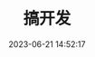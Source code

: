 ---
title: 搞开发
date: 2023-06-21 14:52:17
type: 'child'
search: true
menu:
  - name: 前端
    icon: fas fa-tools
    config: webDoc
  - name: 移动端
    icon: fas fa-blog
    config: mobileDoc
  - name: 后端
    icon: fas fa-tools
    config: backendDoc
  - name: CPP
    icon: fas fa-blog
    config: nativeDoc 
  - name: 数据结构与算法
    icon: fas fa-blog
    config: DSDoc
  - name: Linux
    icon: fas fa-blog
    config: LinuxDoc
  - name: Python
    icon: fas fa-blog
    config: PythonDoc
  - name: Other
    icon: fas fa-blog
    config: otherDoc
  - name: 逆向
    icon: fas fa-blog
    config: reverse


webDoc:
  - name: VUE
    url: https://cn.vuejs.org/
    img: /images/logos/github.png
    description:  
  - name: elementUI
    url: https://element.eleme.cn
    img: /images/logos/github.png
    description: 流行的UI框架
  - name: axios
    url: http://www.axios-js.com/zh-cn/docs/vue-axios.html
    img: /images/logos/github.png
    description: 流行的网络请求框架
  - name: Bootstrap
    url: https://www.bootcss.com/
    img: /images/logos/github.png
    description: 这个就不用介绍了吧
  - name: BootCDN
    url: https://www.bootcdn.cn/
    img: /images/logos/github.png
    description: 前端CDN资源
  - name: 首页模板
    url: https://landing.ant.design/index-cn
    img: /images/logos/github.png
    description: 文档首页模版
  - name: dumi
    url: https://d.umijs.org/
    img: /images/logos/github.png
    description: 文档助手
  - name: docsify
    url: https://docsify.js.org/
    img: /images/logos/github.png
    description: 另一个文档助手
  - name: LayUI
    url: http://layui.winxapp.cn/
    img: /images/logos/github.png
    description: 不知道在哪里找的一个UI
  - name: 微信小程序资源
    url: https://github.com/justjavac/awesome-wechat-weapp
    img: /images/logos/github.png
    description: 微信小程序开发

mobileDoc:
  - name: 鸿蒙开发
    url: https://developer.harmonyos.com/cn/docs/documentation/doc-guides/start-overview-0000000000029602
    img: /images/logos/github.png
    description: 鸿蒙开发官方文档
  - name: Flutter中文社区
    url: https://flutter-io.cn/
    img: /images/logos/github.png
    description: Flutter中文社区
  - name: Flutter实战
    url: https://book.flutterchina.club/
    img: /images/logos/github.png
    description: Flutter实战
  - name: Flutter中文网
    url: https://flutterchina.club/
    img: /images/logos/github.png
    description: Flutter中文网
  - name: FlutterApiDoc
    url: https://api.flutter.dev/
    img: /images/logos/github.png
    description: FlutterApiDoc
  - name: Flutter
    url: https://flutter.io
    img: /images/logos/github.png
    description: Flutter
  - name: Dart官网
    url: http://www.dartdoc.cn/
    img: /images/logos/github.png
    description: Dart官网
  - name: DartPackages
    url: https://pub.flutter-io.cn/
    img: /images/logos/github.png
    description: DartPackages
  - name: Kotlin语言中文站
    url: https://www.kotlincn.net/docs/reference/
    img: /images/logos/github.png
    description: Kotlin语言中文站
  - name: kotlin官网
    url: https://kotlinlang.org/
    img: /images/logos/github.png
    description: kotlin官网
  - name: Kotlin Resource
    url: https://www.kotlinresources.com/
    img: /images/logos/github.png
    description: Kotlin Resource
  - name: Awesome-Kotlin
    url: https://kotlin.libhunt.com/
    img: /images/logos/github.png
    description: Awesome-Kotlin
  - name: Kotlin is Awesome
    url: https://kotlin.link/
    img: /images/logos/github.png
    description: Kotlin is Awesome
  - name: cmake官网
    url: https://cmake.org/cmake-tutorial/
    img: /images/logos/github.png
    description: cmake官网
  - name: cmake中文手册
    url: https://www.zybuluo.com/khan-lau/note/254724
    img: /images/logos/github.png
    description: cmake中文手册
  - name: cmake3.10 help
    url: https://cmake.org/cmake/help/v3.10/
    img: /images/logos/github.png
    description: cmake3.10 help
  - name: JNI开发最佳实践
    url: https://www.jianshu.com/p/9c7f296bc362
    img: /images/logos/github.png
    description: JNI开发最佳实践
  - name: libgdx官网
    url: http://libgdx.com/
    img: /images/logos/github.png
    description: libgdx官网
  - name: libGdx Wiki
    url: https://github.com/libgdx/libgdx/wiki
    img: /images/logos/github.png
    description: libGdx Wiki
  - name: libgdx Simple Game
    url: https://libgdx.com/dev/simple-game/
    img: /images/logos/github.png
    description: libgdx Simple Game
  - name: libgdxGithub
    url: https://github.com/libgdx/libgdx
    img: /images/logos/github.png
    description: libgdxGithub

backendDoc:
  - name: Springboot
    url: https://docs.spring.io/spring-boot/docs/2.6.15/reference/htmlsingle/#features.spring-application
    img: /images/logos/github.png
    description:   
  - name: tryRedis
    url: https://try.redis.io/
    img: /images/logos/github.png
    description: tryRedis
  - name: k8s
    url: https://kubernetes.io/
    img: /images/logos/github.png
    description: k8s官方文档
  - name: MESOS
    url: http://mesos.apache.org/
    img: /images/logos/github.png
    description: 服务网格
  - name: Docker
    url: https://www.docker.com/
    img: /images/logos/github.png
    description: Docker官方网站
  - name: JSoup
    url: https://jsoup.org/cookbook/
    img: /images/logos/github.png
    description: JSoup官方文档
  - name: MyBatis
    url: https://mybatis.org/mybatis-3/getting-started.html
    img: /images/logos/github.png
    description: MyBatis start
  - name: MyBatis中文
    url: https://mybatis.org/mybatis-3/zh/index.html
    img: /images/logos/github.png
    description: MyBatis官方文档
  - name: MySql Doc（8.0）
    url: https://dev.mysql.com/doc/refman/8.0/en/
    img: /images/logos/github.png
    description:  
  - name: Jeecg
    url: http://doc.jeecg.com/2043868
    img: /images/logos/github.png
    description: 快速开发框架
  - name: JavaFx
    url: http://www.javafxchina.net/blog/docs/
    img: /images/logos/github.png
    description: JavaFX中文网站
    

nativeDoc:
  - name: C语言教程
    url: http://c.biancheng.net/c/strcmp.html
    img: /images/logos/github.png
    description: C语言教程
  - name: CppReference
    url: https://en.cppreference.com/w/
    img: /images/logos/github.png
    description: CPP参考文档
  - name: hacking C++
    url: https://hackingcpp.com/cpp/cheat_sheets.html
    img: /images/logos/github.png
    description: hacking C++
  - name: boost
    url: https://www.boost.org/
    img: /images/logos/github.png
    description: boost
  - name: Apache C++ Standard Library
    url: https://stdcxx.apache.org/
    img: /images/logos/github.png
    description: Apache C++ Standard Library
  - name: Android/iOS使用C++
    url: https://www.jianshu.com/p/5df08f44b5ab
    img: /images/logos/github.png
    description: Android/iOS使用C++
  - name: Asio C++ Library
    url: https://think-async.com/Asio/
    img: /images/logos/github.png
    description: Asio C++ Library
  - name: lua
    url: http://www.lua.org/start.html
    img: /images/logos/github.png
    description: lua
  - name: Asio C++ Library
    url: https://think-async.com/Asio/
    img: /images/logos/github.png
    description: Asio C++ Library

DSDoc:
  - name: 开源算法库
    url: https://the-algorithms.com/zh_Hans
    img: /images/logos/github.png
    description: GitHub最大的开源算法库
  - name: LeetCode刷题
    url: https://leetcode.cn/leetbook/
    img: /images/logos/github.png
    description: LeetCode刷题
  - name: 全面的算法和数据结构知识
    url: https://mp.weixin.qq.com/s/6OEDs81GKivfs9wfrncRDw
    img: /images/logos/github.png
    description: 全面的算法和数据结构知识
  - name: 刷题记录
    url: https://www.cnblogs.com/xiejiadong/p/9466136.html
    img: /images/logos/github.png
    description: 数据结构与算法刷题记录
  - name: leetCode刷题高级数据结构
    url: https://zhuanlan.zhihu.com/p/142852046
    img: /images/logos/github.png
    description: leetCode刷题高级数据结构
  - name: codility
    url: https://app.codility.com/programmers/lessons/1-iterations/
    img: /images/logos/github.png
    description: 数据结构在线刷题    
  - name: 计蒜客
    url: https://www.jisuanke.com/
    img: /images/logos/github.png
    description: 编程成长更快乐
  - name: hihoCoder
    url: http://www.hihocoder.com/
    img: /images/logos/github.png
    description: 通过高水平的程序设计比赛提升编程水平
  - name: lintCode
    url: https://www.lintcode.com/problem/
    img: /images/logos/github.png
    description: LintCode炼码
  - name: ProgrammingByDoing
    url: https://programmingbydoing.com/
    img: /images/logos/github.png
    description: ProgrammingByDoing
  - name: 算法可视化
    url: https://algorithm-visualizer.org/
    img: /images/logos/github.png
    description: 算法可视化
  - name: 数据结构与算法wiki
    url: https://en.wikipedia.org/wiki/List_of_algorithms
    img: /images/logos/github.png
    description: 数据结构与算法wiki
  - name: 算法可视化
    url: https://www.cs.usfca.edu/~galles/visualization/Algorithms.html
    img: /images/logos/github.png
    description: 算法可视化
  - name: algo
    url: https://github.com/wangzheng0822/algo
    img: /images/logos/github.png
    description: algo 
  - name: fucking-algorithm
    url: https://github.com/labuladong/fucking-algorithm
    img: /images/logos/github.png
    description: fucking-algorithm 
  - name: 算法可视化
    url: https://github.com/algorithm-visualizer/algorithm-visualizer
    img: /images/logos/github.png
    description: 算法可视化
  - name: 编程面试大学
    url: https://github.com/jwasham/coding-interview-university/blob/main/translations/README-cn.md
    img: /images/logos/github.png
    description: 编程面试大学
  - name: interactive-coding-challenges
    url: https://github.com/donnemartin/interactive-coding-challenges
    img: /images/logos/github.png
    description: interactive-coding-challenges
  - name: 数据结构与算法复习
    url: https://github.com/JsonChao/Awesome-Android-Interview/blob/master/%E6%95%B0%E6%8D%AE%E7%BB%93%E6%9E%84%E5%92%8C%E7%AE%97%E6%B3%95/%E6%95%B0%E6%8D%AE%E7%BB%93%E6%9E%84%E4%B8%8E%E7%AE%97%E6%B3%95.md
    img: /images/logos/github.png
    description: 数据结构与算法复习
  - name: LeetCode
    url: https://github.com/soulmachine/leetcode
    img: /images/logos/github.png
    description: LeetCode
  - name: 猿圈
    url: https://www.oxcoder.com/
    img: /images/logos/github.png
    description: 猿圈
  - name: 牛客网
    url: https://www.nowcoder.com/contestRoom
    img: /images/logos/github.png
    description: 牛客网
  - name: leetcode
    url: https://leetcode.com
    img: /images/logos/github.png
    description: leetcode

LinuxDoc:
  - name: 97个Linux常用命令
    url: https://mp.weixin.qq.com/s/b-ykW-PVm6KkXzAEsfooEA
    img: /images/logos/github.png
    description: NONE
  - name: Linux命令大全
    url: https://man.linuxde.net/
    img: /images/logos/github.png
    description: NONE
  - name: Vim命令查询手册
    url: https://blog.csdn.net/cccccttttyyy/article/details/79253348
    img: /images/logos/github.png
    description: NONE
  - name: abcdocker
    url: https://i4t.com
    img: /images/logos/github.png
    description: 专注运维开发
  - name: flourish
    url: https://flourish.studio/
    img: /images/logos/github.png
    description: 数据可视化
    

PythonDoc:
  - name: Flask
    url: https://www.osgeo.cn/flask/
    img: /images/logos/github.png
    description: 
  - name: 正则表达式
    url: https://www.runoob.com/python/python-reg-expressions.html#flags
    img: /images/logos/github.png
    description: 正则表达式
  - name: Python对mysql的操作
    url: https://www.cnblogs.com/pycode/p/mysql-orm.html
    img: /images/logos/github.png
    description: Python对mysql的操作
  - name: 廖雪峰Python教程
    url: https://www.liaoxuefeng.com/wiki/1016959663602400
    img: /images/logos/github.png
    description: 廖雪峰Python教程
  - name: Python基础数据类型
    url: https://www.cnblogs.com/yuanchenqi/articles/5782764.html
    img: /images/logos/github.png
    description: Python基础数据类型
  - name: sqlalchemy
    url: https://www.osgeo.cn/sqlalchemy/
    img: /images/logos/github.png
    description: sqlalchemy
  - name: Python100
    url: https://github.com/jackfrued/Python-100-Days
    img: /images/logos/github.png
    description: 100填学完Python
  - name: 所有的Python库
    url: https://mp.weixin.qq.com/s/ntOCJP5Gwz5be-bnBfPVPA
    img: /images/logos/github.png
    description: 所有的Python库
  - name: Python算法集
    url: https://mp.weixin.qq.com/s/lzBFvDcYjEabCnIE-Q6gbw
    img: /images/logos/github.png
    description: Python算法集
  - name: 常见算法Python实例
    url: https://mp.weixin.qq.com/s/ZRU4LU5huI8xtQnAodVBjQ
    img: /images/logos/github.png
    description: 常见算法Python实例
  - name: Pyppeteer
    url: https://mp.weixin.qq.com/s/Ki8QZFhTRIlFwrIC9BkoQQ
    img: /images/logos/github.png
    description: 自动化测试
  - name: uiautomator2
    url: https://github.com/openatx/uiautomator2
    img: /images/logos/github.png
    description: uiautomator2自动化测试
  - name: The Hitchhiker’s Guide to Python
    url: https://docs.python-guide.org
    img: /images/logos/github.png
    description: python-guide
  - name: scrapy2.5.0
    url: https://www.osgeo.cn/scrapy/topics/spiders.html
    img: /images/logos/github.png
    description: scrapy2.5.0   
  - name: Beautiful Soup 4.4.0 文档
    url: https://beautifulsoup.readthedocs.io/zh_CN/v4.4.0/
    img: /images/logos/github.png
    description: Beautiful Soup 4.4.0 文档
  - name: Requests
    url: https://docs.python-requests.org/zh_CN/latest/user/quickstart.html
    img: /images/logos/github.png
    description: 网络请求库
  - name: Scrapy中文文档
    url: https://scrapy-cookbook.readthedocs.io/zh_CN/latest/
    img: /images/logos/github.png
    description: Scrapy中文文档
  - name: Scrapy2.5中文官网
    url: https://www.osgeo.cn/scrapy/
    img: /images/logos/github.png
    description: Scrapy2.5中文官网 
  - name: Scrapy英文官网
    url: https://scrapy.org/
    img: /images/logos/github.png
    description: Scrapy英文官网
  - name: XPath
    url: https://www.cnblogs.com/dengyanchuan/p/11123129.html
    img: /images/logos/github.png
    description: XPath使用
  - name: 爬虫入门、实战、视频
    url: https://mp.weixin.qq.com/s/ibUZ5inII6edVPaA-nJ8jg
    img: /images/logos/github.png
    description: 爬虫入门
  - name: Github上好用的爬虫
    url: https://mp.weixin.qq.com/s/LAS5QMpNZlOsUX9OXucyjw
    img: /images/logos/github.png
    description: Github上好用的爬虫
  - name: InfoSpider
    url: https://github.com/kangvcar/InfoSpider
    img: /images/logos/github.png
    description: InfoSpider
  - name: python-scraping
    url: https://github.com/REMitchell/python-scraping
    img: /images/logos/github.png
    description: python-scraping
  - name: 50个Python单行代码
    url: https://blog.csdn.net/os373/article/details/121035063?spm=1000.2115.3001.5927
    img: /images/logos/github.png
    description: 50个Python单行代码
  - name: Python编程规范
    url: http://mp.weixin.qq.com/s?__biz=MzIxMzgyOTg1MQ==&mid=2247485300&idx=1&sn=611d9860212be34753def394d17b2537
    img: /images/logos/github.png
    description: Python编程规范
  - name: xadmin
    url: https://github.com/sshwsfc/xadmin/tree/django2
    img: /images/logos/github.png
    description: xadmin
  - name: Python Tutor原理可视化]
    url: https://pythontutor.com/
    img: /images/logos/github.png
    description: Python Tutor原理可视化]
  - name: Python数据结构
    url: https://docs.python.org/zh-cn/3/tutorial/datastructures.html
    img: /images/logos/github.png
    description: Python数据结构
  - name: Flask
    url: https://dormousehole.readthedocs.io/en/latest/
    img: /images/logos/github.png
    description: Flask文档
  - name: Flask使用文档
    url: https://palletsprojects.com/p/flask/
    img: /images/logos/github.png
    description: Flask使用文档
  - name: Python标准库
    url: https://docs.python.org/zh-cn/3/library/
    img: /images/logos/github.png
    description: Python标准库
  - name: Python 文档
    url: https://docs.python.org/zh-cn/3/
    img: /images/logos/github.png
    description: python文档
  - name: pydantic
    url: https://pydantic-docs.helpmanual.io/
    img: /images/logos/github.png
    description: pydantic
  - name: numPy
    url: https://www.numpy.org.cn/
    img: /images/logos/github.png
    description: numPy
  - name: pandas英文
    url: https://pandas.pydata.org/pandas-docs/stable/
    img: /images/logos/github.png
    description: pandas英文
  - name: pandas中文
    url: https://www.pypandas.cn/
    img: /images/logos/github.png
    description: pandas中文
  - name: matplotlib英文
    url: https://matplotlib.org/
    img: /images/logos/github.png
    description: matplotlib英文
  - name: matplotlib中文
    url: https://www.matplotlib.org.cn/
    img: /images/logos/github.png
    description: matplotlib中文
  - name: WxPython
    url: https://www.wxpython.org/
    img: /images/logos/github.png
    description: WxPython
  - name: WxPythonDoc
    url: https://wxpython.org/Phoenix/docs/html/
    img: /images/logos/github.png
    description: WxPythonDoc
  - name: QtSide
    url: https://doc.qt.io/qtforpython/index.html
    img: /images/logos/github.png
    description: QtSide
  - name: Awesome Python
    url: https://awesome-python.com/
    img: /images/logos/github.png
    description: Awesome Python
  - name: Python资源大全
    url: http://jobbole.github.io/awesome-python-cn/
    img: /images/logos/github.png
    description: Python资源大全

otherDoc:
  - name: FFmpegKit
    url: https://arthenica.github.io/ffmpeg-kit/
    img: /images/logos/github.png
    description:   
  - name: ApiDoc
    url: https://apidocjs.com/
    img: /images/logos/github.png
    description: ApiDoc
  - name: Dash(For mac)
    url: https://kapeli.com/dash
    img: /images/logos/github.png
    description: API Documentation Browser and Code Snippet Manager
  - name: Zeal(For windows)
    url: https://zealdocs.org/
    img: /images/logos/github.png
    description: offline documentation browser
  - name: Gridea
    url: https://gridea.dev
    img: /images/logos/github.png
    description: 静态博客构建工具
  - name: quickRef
    url: https://quickref.me/
    img: /images/logos/github.png
    description: 快速的文档参考网站
  - name: aria
    url: https://github.com/AriaLyy/Aria
    img: /images/logos/github.png
    description: 知名的下载框架
  - name: ariaDoc
    url: https://aria.laoyuyu.me/aria_doc/start/start.html
    img: /images/logos/github.png
    description: aria参考文档

reverse:
  - name: Android逆向分析
    url: https://cloud.tencent.com/developer/article/1513854
    img: /images/logos/github.png
    description: Android逆向分析从入门到深入
  - name: Android逆向笔记
    url: https://github.com/HelloHuDi/AndroidReverseNotes
    img: /images/logos/github.png
    description: Android逆向笔记
  - name: Android逆向工具
    url: https://github.com/WuFengXue/android-reverse
    img: /images/logos/github.png
    description: Android逆向工具  


---